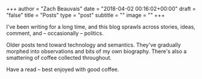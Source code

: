 +++
author = "Zach Beauvais"
date = "2018-04-02 00:16:02+00:00"
draft = "false"
title = "Posts"
type = "post"
subtitle = ""
image = ""
+++

I've been writing for a long time, and this blog sprawls across stories, ideas, comment, and – occasionally – politics.

Older posts tend toward technology and semantics. They've gradually morphed into observations and bits of my own biography. There's also a smattering of coffee collected throughout.

Have a read – best enjoyed with good coffee.